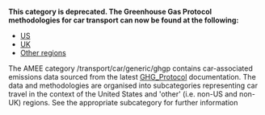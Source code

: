 **This category is deprecated. The Greenhouse Gas Protocol methodologies
for car transport can now be found at the following:**

  - [US](US_road_transport_by_Greenhouse_Gas_Protocol)
  - [UK](UK_road_transport_by_Greenhouse_Gas_Protocol)
  - [Other
    regions](Other_regional_road_transport_by_Greenhouse_Gas_Protocol)

The AMEE category /transport/car/generic/ghgp contains car-associated
emissions data sourced from the latest
[GHG\_Protocol](http://www.ghgprotocol.org/) documentation. The data and
methodologies are organised into subcategories representing car travel
in the context of the United States and 'other' (i.e. non-US and non-UK)
regions. See the appropriate subcategory for further information
